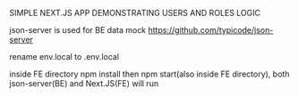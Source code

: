 SIMPLE NEXT.JS APP DEMONSTRATING USERS AND ROLES LOGIC

json-server is used for BE data mock
https://github.com/typicode/json-server

rename env.local to .env.local

inside FE directory npm install then npm start(also inside FE directory), both json-server(BE) and Next.JS(FE) will run
